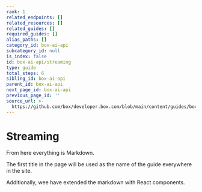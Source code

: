 ```yaml
---
rank: 1
related_endpoints: []
related_resources: []
related_guides: []
required_guides: []
alias_paths: []
category_id: box-ai-api
subcategory_id: null
is_index: false
id: box-ai-api/streaming
type: guide
total_steps: 6
sibling_id: box-ai-api
parent_id: box-ai-api
next_page_id: box-ai-api
previous_page_id: ''
source_url: >-
  https://github.com/box/developer.box.com/blob/main/content/guides/box-ai-api/streaming.md
---
```

# Streaming

From here everything is Markdown.

The first title in the page will be used as the name of the guide everywhere in
the site.

Additionally, wee have extended the markdown with React components.